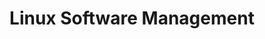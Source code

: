 ---
title: Linux Software Management
sidebar: 
    badge:
        text: Needs ❤️
        variant: danger
---